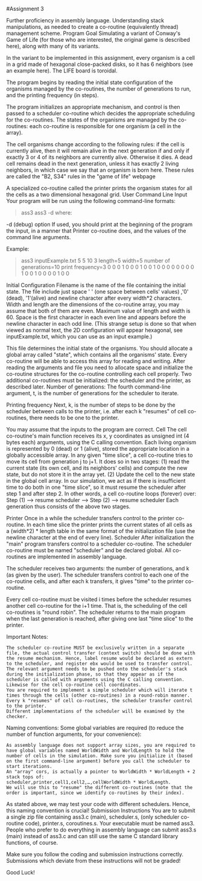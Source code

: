 #Assignment 3

Further proficiency in assembly language. Understanding stack manipulations, as needed to create a co-routine (equivalently thread) management scheme.
Program Goal
Simulating a variant of Conway's Game of Life (for those who are interested, the original game is described here), along with many of its variants.

In the variant to be implemented in this assignment, every organism is a cell in a grid made of hexagonal close-packed disks, so it has 6 neighbors (see an example here). The LIFE board is toroidal.

The program begins by reading the initial state configuration of the organisms managed by the co-routines, the number of generations to run, and the printing frequency (in steps).

The program initializes an appropriate mechanism, and control is then passed to a scheduler co-routine which decides the appropriate scheduling for the co-routines. The states of the organisms are managed by the co-routines: each co-routine is responsible for one organism (a cell in the array).

The cell organisms change according to the following rules: if the cell is currently alive, then it will remain alive in the next generation if and only if exactly 3 or 4 of its neighbors are currently alive. Otherwise it dies. A dead cell remains dead in the next generation, unless it has exactly 2 living neighbors, in which case we say that an organism is born here. These rules are called the "B2, S34" rules in the "game of life" webpage

A specialized co-routine called the printer prints the organism states for all the cells as a two dimensional hexagonal grid.
User Command Line Input
Your program will be run using the following command-line formats:
> ass3 <filename> <length> <width> <t> <k>
> ass3 -d <filename> <length> <width> <t> <k>
where:

-d (debug) option
If used, you should print at the beginning of the program the input, in a manner that Printer co-routine does, and the values of the command line arguments.

Example:
>ass3 inputExample.txt 5 5 10 3
length=5
width=5
number of generations=10
print frequency=3
0   0   0   1   0   0
  0   1   0   0   1   0
0   0   0   0   0   0
  0   1   0   0   1   0
0   0   0   1   0   0

Initial Configuration
Filename is the name of the file containing the initial state. The file include just space ' ' (one space between cells' values) ,'0' (dead), '1'(alive) and newline character after every width*2 characters. Width and length are the dimensions of the co-routine array, you may assume that both of them are even. Maximum value of length and width is 60. Space is the first character in each even line and appears before the newline character in each odd line. (This strange setup is done so that when viewed as normal text, the 2D configuration will appear hexagonal, see inputExample.txt, which you can use as an input example.)

This file determines the initial state of the organisms. You should allocate a global array called "state", which contains all the organisms' state. Every co-routine will be able to access this array for reading and writing. After reading the arguments and file you need to allocate space and initialize the co-routine structures for the co-routine controlling each cell properly. Two additional co-routines must be initialized: the scheduler and the printer, as described later. Number of generations:
The fourth command-line argument, t, is the number of generations for the scheduler to iterate.

Printing frequency
Next, k, is the number of steps to be done by the scheduler between calls to the printer, i.e. after each k "resumes" of cell co-routines, there needs to be one to the printer.

You may assume that the inputs to the program are correct.
Cell
The cell co-routine's main function receives its x, y coordinates as unsigned int (4 bytes each) arguments, using the C calling convention. Each living organism is represented by 0 (dead) or 1 (alive), stored the appropriate location in a globally accessible array. In any given "time slice", a cell co-routine tries to move its cell from generation j to j+1. It does so in two stages:
(1) read the current state (its own cell, and its neighbors' cells) and compute the new state, but do not store it in the array yet.
(2) Update the cell to the new state in the global cell array.
In our simulation, we act as if there is insufficient time to do both in one "time slice", so it must resume the scheduler after step 1 and after step 2. In other words, a cell co-routine loops (forever) over: Step (1) –> resume scheduler –> Step (2) –> resume scheduler
Each generation thus consists of the above two stages.

Printer
Once in a while the scheduler transfers control to the printer co-routine. In each time slice the printer prints the current states of all cells as a (width*2) * length table in the same format of the initialization file (use the newline character at the end of every line).
Scheduler
After initialization the "main" program transfers control to a scheduler co-routine. The scheduler co-routine must be named "scheduler" and be declared global. All co-routines are implemented in assembly language.

The scheduler receives two arguments: the number of generations, and k (as given by the user). The scheduler transfers control to each one of the co-routine cells, and after each k transfers, it gives "time" to the printer co-routine.

Every cell co-routine must be visited i times before the scheduler resumes another cell co-routine for the i+1 time. That is, the scheduling of the cell co-routines is "round robin". The scheduler returns to the main program when the last generation is reached, after giving one last "time slice" to the printer.

Important Notes:

    The scheduler co-routine MUST be exclusively written in a separate file, the actual control transfer (context switch) should be done with the resume mechanism. Hence, label resume would be declared as extern to the scheduler, and register ebx would be used to transfer control.
    The relevant argument needs to be pushed onto the scheduler's stack during the initialization phase, so that they appear as if the scheduler is called with arguments using the C calling convention. Likewise for the cell co-routine cell coordinates.
    You are required to implement a simple scheduler which will iterate t times through the cells (other co-routines) in a round-robin manner.
    Every k "resumes" of cell co-routines, the scheduler transfer control to the printer.
    Different implementations of the scheduler will be examined by the checker. 


Naming conventions:
Some global variables are required (to reduce the number of function arguments, for your convenience):

    As assembly language does not support array sizes, you are required to have global variables named WorldWidth and WorldLength to hold the number of cells in the simulation. Make sure you initialize it (based on the first command-line argument) before you call the scheduler to start iterations.
    An "array" cors, is actually a pointer to WorldWidth * WorldLength + 2 stack tops of:
    scheduler,printer,cell1,cell2,…,cellWorldWidth * WorldLength.
    We will use this to "resume" the different co-routines (note that the order is important, since we identify co-routines by their index). 


As stated above, we may test your code with different schedulers. Hence, this naming convention is crucial!
Submission Instructions
You are to submit a single zip file containing ass3.c (main), scheduler.s, (only scheduler co-routine code), printer.s, coroutines.s. Your executable must be named ass3. People who prefer to do everything in assembly language can submit ass3.s (main) instead of ass3.c and can still use the same C standard library functions, of course.

Make sure you follow the coding and submission instructions correctly.
Submissions which deviate from these instructions will not be graded!

Good Luck! 
